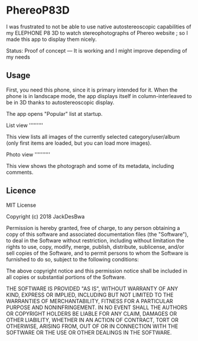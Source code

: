 PhereoP83D
==========

I was frustrated to not be able to use native autostereoscopic capabilities of my ELEPHONE P8 3D to watch stereophotographs of Phereo website ; so I made this app to display them nicely.

Status: Proof of concept — It is working and I might improve depending of my needs

Usage
-----

First, you need this phone, since it is primary intended for it. When the phone is in landscape mode, the app displays itself in column-interleaved to be in 3D thanks to autostereoscopic display.

The app opens "Popular" list at startup.

List view
'''''''''

This view lists all images of the currently selected category/user/album (only first items are loaded, but you can load more images).

Photo view
''''''''''

This view shows the photograph and some of its metadata, including comments.

Licence
-------

MIT License

Copyright (c) 2018 JackDesBwa

Permission is hereby granted, free of charge, to any person obtaining a copy of this software and associated documentation files (the "Software"), to deal in the Software without restriction, including without limitation the rights to use, copy, modify, merge, publish, distribute, sublicense, and/or sell copies of the Software, and to permit persons to whom the Software is furnished to do so, subject to the following conditions:

The above copyright notice and this permission notice shall be included in all copies or substantial portions of the Software.

THE SOFTWARE IS PROVIDED "AS IS", WITHOUT WARRANTY OF ANY KIND, EXPRESS OR IMPLIED, INCLUDING BUT NOT LIMITED TO THE WARRANTIES OF MERCHANTABILITY, FITNESS FOR A PARTICULAR PURPOSE AND NONINFRINGEMENT. IN NO EVENT SHALL THE AUTHORS OR COPYRIGHT HOLDERS BE LIABLE FOR ANY CLAIM, DAMAGES OR OTHER LIABILITY, WHETHER IN AN ACTION OF CONTRACT, TORT OR OTHERWISE, ARISING FROM, OUT OF OR IN CONNECTION WITH THE SOFTWARE OR THE USE OR OTHER DEALINGS IN THE SOFTWARE.
